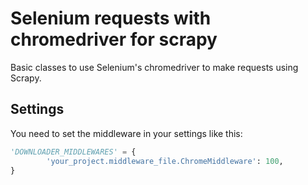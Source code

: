 # Selenium requests with chromedriver for scrapy
Basic classes to use Selenium's chromedriver to make requests using Scrapy.

## Settings
You need to set the middleware in your settings like this:  
```python
'DOWNLOADER_MIDDLEWARES' = {
        'your_project.middleware_file.ChromeMiddleware': 100,
}
```
